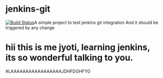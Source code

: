 # jenkins-git
[![Build Status](http://localhost:8080/buildStatus/icon?job=jenkins-git)](http://localhost:8080/job/jenkins-git/)A simple project to test jenkins git integration
And it should be triggered by any change
# hii this is me jyoti, learning jenkins, its so wonderful talking to you.
#LAAAAAAAAAAAAAAAAAJDHFDGHFYG
